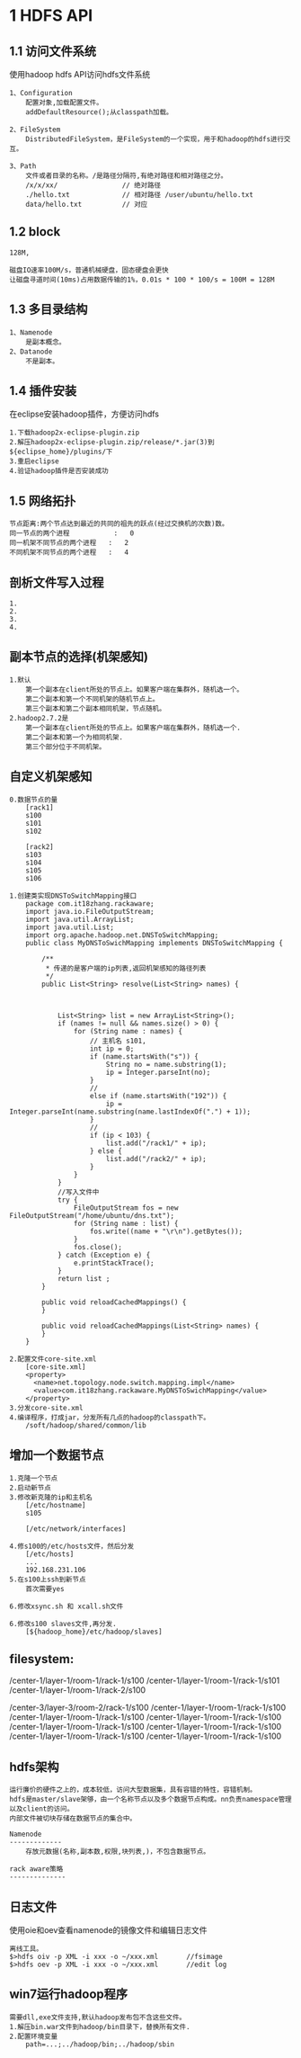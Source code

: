 # 1 HDFS API

## 1.1 访问文件系统

使用hadoop hdfs API访问hdfs文件系统

	1、Configuration
		配置对象,加载配置文件。
		addDefaultResource();从classpath加载。
		
	2、FileSystem
		DistributedFileSystem，是FileSystem的一个实现，用于和hadoop的hdfs进行交互。
	
	3、Path
		文件或者目录的名称。/是路径分隔符,有绝对路径和相对路径之分。
		/x/x/xx/				// 绝对路径
		./hello.txt				// 相对路径 /user/ubuntu/hello.txt
		data/hello.txt			// 对应

1.2 block
-------------------
	128M,
	
	磁盘IO速率100M/s，普通机械硬盘，固态硬盘会更快
	让磁盘寻道时间(10ms)占用数据传输的1%，0.01s * 100 * 100/s = 100M = 128M

1.3 多目录结构
--------------------
	1、Namenode
		是副本概念。
	2、Datanode
		不是副本。

## 1.4 插件安装

在eclipse安装hadoop插件，方便访问hdfs

	1.下载hadoop2x-eclipse-plugin.zip
	2.解压hadoop2x-eclipse-plugin.zip/release/*.jar(3)到${eclipse_home}/plugins/下
	3.重启eclipse
	4.验证hadoop插件是否安装成功



1.5 网络拓扑
-------------------
	节点距离:两个节点达到最近的共同的祖先的跃点(经过交换机的次数)数。
	同一节点的两个进程			:	0
	同一机架不同节点的两个进程	:	2
	不同机架不同节点的两个进程	:	4

剖析文件写入过程
---------------------
	1.
	2.
	3.
	4.

副本节点的选择(机架感知)
-------------------------
	1.默认
		第一个副本在client所处的节点上。如果客户端在集群外，随机选一个。
		第二个副本和第一个不同机架的随机节点上。
		第三个副本和第二个副本相同机架，节点随机。
	2.hadoop2.7.2是
		第一个副本在client所处的节点上。如果客户端在集群外，随机选一个.
		第二个副本和第一个为相同机架.
		第三个部分位于不同机架。


自定义机架感知
----------------
	0.数据节点的量
		[rack1]
		s100
		s101
		s102
		
		[rack2]
		s103
		s104
		s105
		s106
	
	1.创建类实现DNSToSwitchMapping接口
		package com.it18zhang.rackaware;
		import java.io.FileOutputStream;
		import java.util.ArrayList;
		import java.util.List;
		import org.apache.hadoop.net.DNSToSwitchMapping;
		public class MyDNSToSwichMapping implements DNSToSwitchMapping {
	
			/**
			 * 传递的是客户端的ip列表,返回机架感知的路径列表
			 */
			public List<String> resolve(List<String> names) {



				List<String> list = new ArrayList<String>();
				if (names != null && names.size() > 0) {
					for (String name : names) {
						// 主机名 s101,
						int ip = 0;
						if (name.startsWith("s")) {
							String no = name.substring(1);
							ip = Integer.parseInt(no);
						}
						//
						else if (name.startsWith("192")) {
							ip = Integer.parseInt(name.substring(name.lastIndexOf(".") + 1));
						}
						//
						if (ip < 103) {
							list.add("/rack1/" + ip);
						} else {
							list.add("/rack2/" + ip);
						}
					}
				}
				//写入文件中
				try {
					FileOutputStream fos = new FileOutputStream("/home/ubuntu/dns.txt");
					for (String name : list) {
						fos.write((name + "\r\n").getBytes());
					}
					fos.close();
				} catch (Exception e) {
					e.printStackTrace();
				}
				return list ;
			}
	
			public void reloadCachedMappings() {
			}
	
			public void reloadCachedMappings(List<String> names) {
			}
		}
	
	2.配置文件core-site.xml
		[core-site.xml]
		<property>
		  <name>net.topology.node.switch.mapping.impl</name>
		  <value>com.it18zhang.rackaware.MyDNSToSwichMapping</value>
		</property>
	3.分发core-site.xml
	4.编译程序，打成jar，分发所有几点的hadoop的classpath下。
		/soft/hadoop/shared/common/lib

增加一个数据节点
-----------------------	
	1.克隆一个节点
	2.启动新节点
	3.修改新克隆的ip和主机名
		[/etc/hostname]
		s105
	
		[/etc/network/interfaces]
	
	4.修s100的/etc/hosts文件，然后分发
		[/etc/hosts]
		...
		192.168.231.106
	5.在s100上ssh到新节点
		首次需要yes
	
	6.修改xsync.sh 和 xcall.sh文件
		
	6.修改s100 slaves文件,再分发.
		[${hadoop_home}/etc/hadoop/slaves]

filesystem:
--------------------------------------
/center-1/layer-1/room-1/rack-1/s100
/center-1/layer-1/room-1/rack-1/s101
/center-1/layer-1/room-1/rack-2/s100

/center-3/layer-3/room-2/rack-1/s100
/center-1/layer-1/room-1/rack-1/s100
/center-1/layer-1/room-1/rack-1/s100
/center-1/layer-1/room-1/rack-1/s100
/center-1/layer-1/room-1/rack-1/s100
/center-1/layer-1/room-1/rack-1/s100
/center-1/layer-1/room-1/rack-1/s100
/center-1/layer-1/room-1/rack-1/s100

hdfs架构
---------------------
	运行廉价的硬件之上的，成本较低，访问大型数据集，具有容错的特性，容错机制。
	hdfs是master/slave架够，由一个名称节点以及多个数据节点构成。nn负责namespace管理以及client的访问。
	内部文件被切块存储在数据节点的集合中。
	
	Namenode
	-------------
		存放元数据(名称,副本数,权限,块列表,)，不包含数据节点。
	
	rack aware策略
	--------------

## 日志文件

使用oie和oev查看namenode的镜像文件和编辑日志文件

	离线工具。
	$>hdfs oiv -p XML -i xxx -o ~/xxx.xml		//fsimage
	$>hdfs oev -p XML -i xxx -o ~/xxx.xml		//edit log


win7运行hadoop程序
---------------------
	需要dll,exe文件支持,默认hadoop发布包不含这些文件。
	1.解压bin.war文件到hadoop/bin目录下，替换所有文件.
	2.配置环境变量
		path=...;../hadoop/bin;../hadoop/sbin